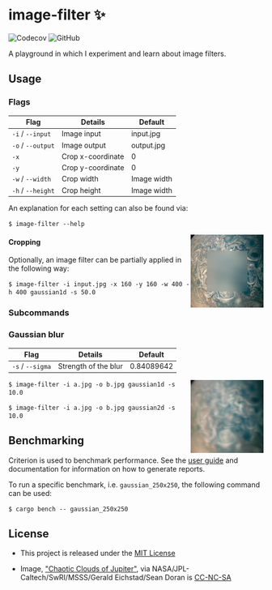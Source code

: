 # image-filter ✨
![Codecov](https://img.shields.io/codecov/c/github/imjasonmiller/image-filter?style=social) ![GitHub](https://img.shields.io/github/license/imjasonmiller/image-filter?style=social)

A playground in which I experiment and learn about image filters.

## Usage

### Flags
 Flag             | Details           | Default 
------------------|-------------------|------------
`-i` / `--input`  | Image input       | input.jpg
`-o` / `--output` | Image output      | output.jpg
`-x`              | Crop x-coordinate | 0
`-y`              | Crop y-coordinate | 0
`-w` / `--width`  | Crop width        | Image width
`-h` / `--height` | Crop height       | Image width

An explanation for each setting can also be found via:
```shell
$ image-filter --help
```
<img align="right" width="144" height="144" src="img/crop.jpg">

#### Cropping

Optionally, an image filter can be partially applied in the following way:

```shell
$ image-filter -i input.jpg -x 160 -y 160 -w 400 -h 400 gaussian1d -s 50.0
```

### Subcommands

### Gaussian blur

 Flag            | Details              | Default
-----------------|----------------------|-----------
`-s` / `--sigma` | Strength of the blur | 0.84089642


<img align="right" width="144" height="144" src="img/gaussian.jpg">

```shell
$ image-filter -i a.jpg -o b.jpg gaussian1d -s 10.0
```
```shell
$ image-filter -i a.jpg -o b.jpg gaussian2d -s 10.0
```

## Benchmarking
Criterion is used to benchmark performance. See the [user
guide](https://bheisler.github.io/criterion.rs/book/index.html) and
documentation for information on how to generate reports.

To run a specific benchmark, i.e. `gaussian_250x250`, the following command can be used:

```shell
$ cargo bench -- gaussian_250x250
```

## License

* This project is released under the [MIT License](https://github.com/imjasonmiller/image-filter/blob/master/LICENSE.md)

* Image, ["Chaotic Clouds of Jupiter"](https://www.jpl.nasa.gov/spaceimages/details.php?id=PIA22424), via NASA/JPL-Caltech/SwRI/MSSS/Gerald Eichstad/Sean Doran is [CC-NC-SA](https://creativecommons.org/licenses/nc-sa/1.0/)
